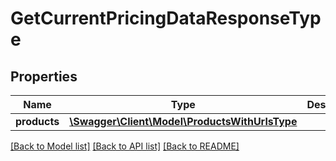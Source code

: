# GetCurrentPricingDataResponseType

## Properties
Name | Type | Description | Notes
------------ | ------------- | ------------- | -------------
**products** | [**\Swagger\Client\Model\ProductsWithUrlsType**](ProductsWithUrlsType.md) |  | [optional] 

[[Back to Model list]](../README.md#documentation-for-models) [[Back to API list]](../README.md#documentation-for-api-endpoints) [[Back to README]](../README.md)


